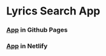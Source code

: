 # Lyrics Search App

### [App](https://mridul2820.github.io/lyrics-search-app/.) in Github Pages

### [App](https://get-lyrics-app.netlify.app/) in Netlify

